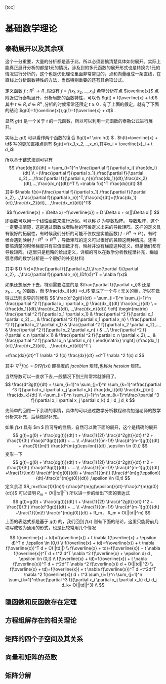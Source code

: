 [toc]

# 基础数学理论

## 泰勒展开以及其余项
这个十分重要，大量的分析都是基于此，所以必须要搞清楚具体如何展开。实际上能真正展开分析的都是1元的情况，涉及到的多元函数的展开形式也是转换为1元的情况进行分析的，这个也是优化理论里面非常常见的，点和向量组成一条直线，在直线上分析函数特性的方法，当然特别重要的还有其余项公式。


定义函数 $f:R^n \to R$ ,假设有 $f=f(x_1,x_2,...,x_n)$ 
希望分析在点 $\overline{x}$ 点附近进行泰勒展开，分析局部的函数特性，可以令 $g(t) = f(\overline{x} + td)$ 其中 $t \in R,d \in R^n$ ,分析的时候常常还限定 $t \geq 0$ .
有了上面的假定，就有了下面的结论 $g(0)=f(\overline{x}),g(1)=f(\overline{x} + d)$ .

显然 $g(t)$ 是一个关于 $t$ 的一元函数，所以可以利用一元函数的泰勒公式进行展开。

实际上 $g(t)$ 可以看作两个函数的复合 $g(t)=f \circ h(t) $ .  $h(t)=\overline{x} + td$ 
写的更加直接点则有
 $g(t)=f(x_1,x_2,...,x_n),其中x_i = \overline{x}_i + t d_i$    

所以基于链式法则可以有  
$$
\frac{dg(t)}{dt} =  \sum_{i=1}^n \frac{\partial f}{\partial x_i} \frac{dx_i}{dt} \\
=(\frac{\partial f}{\partial x_1},\frac{\partial f}{\partial x_2},...,\frac{\partial f}{\partial x_n})(\frac{dx_1}{dt},\frac{dx_2}{dt},...,\frac{dx_n}{dt})^T \\
=\nabla f(x)^T \frac{dx}{dt} 
$$
其中 $\nabla f(x)=(\frac{\partial f}{\partial x_1},\frac{\partial f}{\partial x_2},...,\frac{\partial f}{\partial x_n})^T,\frac{dx}{dt}=(\frac{dx_1}{dt},\frac{dx_2}{dt},...,\frac{dx_n}{dt})^T$ 


$$
f(\overline{x} + \Delta x) -f(\overline{x}) = D \Delta x + o(||\Delta x||)
$$
即函数可以用一个线性函数来进行近似。可以称 $D$ 为导数矩阵。
导数矩阵，这个一定要搞清楚，这是通过函数或者映射的可微定义出来的导数矩阵。这样的定义具有很好的拓展性，有时候我们分析的可能不仅仅是实值函数( $f:R^n \to R$ )，有时候会遇到映射 $f:R^n \to R^m$ ，导数矩阵的定义可以很好的兼顾这两种情况。还需要搞清楚的时候梯度只有实值函数才有，映射并没有梯度这种定义，但是他们都有导数矩阵。(这里只是粗略的给出定义，详细的可以在数学分析教程里补充，梅加强老师的数学分析是一个很好的补充材料)

其中 $ D f(x)=(\frac{\partial f}{\partial x_1},\frac{\partial f}{\partial x_2},...,\frac{\partial f}{\partial x_n}),(Df(x))^T = \nabla f(x)$ 

如果还想展开下去，特别需要注意的是 $\frac{\partial f}{\partial x_i}$ 还是 $x_1,...,x_n$ 的函数，而 $\frac{dx_i}{dt} =d_i$ 变成了一个与 $t$ 无关的量，所以在做链式法则求导的时候有
$$
\frac{d^2g(t)}{dt} = \sum_{i=1}^n \sum_{j=1}^n \frac{\partial ^2 f}{\partial x_i \partial x_j} \frac{dx_i}{dt} \frac{dx_j}{dt} \\
=(\frac{dx_1}{dt},\frac{dx_2}{dt},...,\frac{dx_n}{dt}) \left[ 
\begin{matrix}
   \frac{\partial ^2 f}{\partial x_1 \partial x_1} & \frac{\partial ^2 f}{\partial x_1 \partial x_2},..., & \frac{\partial ^2 f}{\partial x_1 \partial x_n}  \\ 
   \frac{\partial ^2 f}{\partial x_2 \partial x_1} & \frac{\partial ^2 f}{\partial x_2 \partial x_2},..., & \frac{\partial ^2 f}{\partial x_2 \partial x_n} \\ &
  ...\\
  \frac{\partial ^2 f}{\partial x_n \partial x_1} & \frac{\partial ^2 f}{\partial x_n \partial x_2},..., & \frac{\partial ^2 f}{\partial x_n \partial x_n} \\ 
  \end{matrix} 
  \right] (\frac{dx_1}{dt},\frac{dx_2}{dt},...,\frac{dx_n}{dt})^T \\
  
=\frac{dx}{dt}^T \nabla ^2 f(x) \frac{dx}{dt} =d^T \nabla ^2 f(x) d 
$$

其中 $\nabla ^2 f(x) = D(\nabla f(x))$ 即梯度的 $jacobian$ 矩阵,也称为 $hessian$ 矩阵。

当然导数可以一直求下去,一般情况下到三阶常常就够用了。
$$
\frac{d^3g(t)}{dt} = \sum_{i=1}^n \sum_{j=1}^n \sum_{k=1}^n\frac{\partial ^3 f}{\partial x_i \partial x_j \partial x_k} \frac{dx_i}{dt} \frac{dx_j}{dt} \frac{dx_k}{dt} \\
=\sum_{i=1}^n \sum_{j=1}^n \sum_{k=1}^n\frac{\partial ^3 f}{\partial x_i \partial x_j \partial x_k} d_i d_j d_k
$$


先简单的回顾一下余项的事情，具体的可以通过数学分析教程和梅加强老师的数学分析来补充，后续做好补充。

如果 $f(x)$ 具有 $m $ 阶可导的性质，自然可以做下面的展开，这个是精确的展开
$$
g(t)=g(0) + \frac{dg(t)}{dt} t + \frac{1}{2!} \frac{d^2g(t)}{dt} t^2  + \frac{1}{3!} \frac{d^3g(t)}{dt} + ... \\
+\frac{1}{(m-1)!} \frac{d^{m-1}g(t)}{dt} + \frac{1}{(m)!} \frac{d^{m}g(\epsilon)}{dt} ,\epsilon \in (0,t)
$$
变形一下
$$
g(t)=g(0) + \frac{dg(t)}{dt} t + \frac{1}{2!} \frac{d^2g(t)}{dt} t^2  + \frac{1}{3!} \frac{d^3g(t)}{dt} + ... \\
+\frac{1}{(m-1)!} \frac{d^{m-1}g(t)}{dt} +\frac{1}{(m)!} \frac{d^{m}g(0)}{dt} +   \frac{1}{(m)!} (\frac{d^{m}g(\epsilon)}{dt}-\frac{d^{m}g(0)}{dt}) ,\epsilon \in (0,t)
$$
定义余项 $R_m=\frac{1}{(m)!} (\frac{d^{m}g(\epsilon)}{dt}-\frac{d^{m}g(0)}{dt})$ 可以证明
 $R_m = O(||td||^m)$ 所以进一步的给出下面的表达式
$$
g(t)=g(0) + \frac{dg(t)}{dt} t + \frac{1}{2!} \frac{d^2g(t)}{dt} t^2  + \frac{1}{3!} \frac{d^3g(t)}{dt} + ... \\
+\frac{1}{(m-1)!} \frac{d^{m-1}g(t)}{dt} +\frac{1}{(m)!} \frac{d^{m}g(0)}{dt} + R_m，  R_m = O(||td||^m)
$$
上面的表达式都是基于 $g(t)$ 的，我们回到 $f(x)$  则有下面的结论，这里只能将前几项写成较为通用的形式，也是比较常用几个情况

$$
f(\overline{x} + td)=f(\overline{x}) + t \nabla f(\overline{x} + \epsilon d)^T d ,\epsilon \in (0,t) \\
f(\overline{x} + td)=f(\overline{x}) + t \nabla f(\overline{x})^T d  + O(||td||) \\
f(\overline{x} + td)=f(\overline{x}) + t \nabla f(\overline{x})^T d + t^2 d^T \nabla ^2 f(\overline{x} + \epsilon d) d , \epsilon \in (0,t) \\
f(\overline{x} + td)=f(\overline{x}) + t \nabla f(\overline{x})^T d + t^2d^T \nabla ^2 f(\overline{x}) d + O(||td||^2) \\
f(\overline{x} + td)=f(\overline{x}) + t \nabla f(\overline{x})^T d +t^2d^T \nabla ^2 f(\overline{x}) d + t^3 \sum_{i=1}^n \sum_{j=1}^n \sum_{k=1}^n\frac{\partial ^3 f}{\partial x_i \partial x_j \partial x_k} d_i d_j d_k+ O(||td||^3) \\
$$

## 隐函数和反函数存在定理


## 方程组解存在的相关理论


## 矩阵的四个子空间及其关系


## 向量和矩阵的范数


## 矩阵分解
